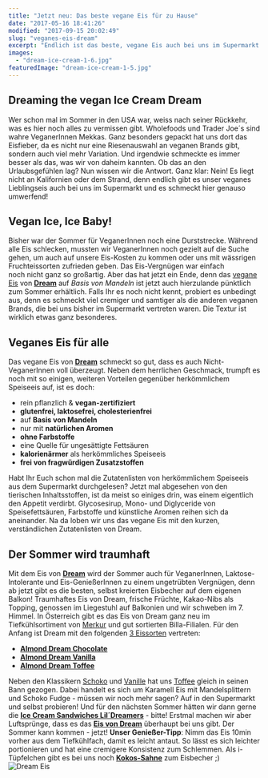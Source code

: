 ```yaml
---
title: "Jetzt neu: Das beste vegane Eis für zu Hause"
date: "2017-05-16 18:41:26"
modified: "2017-09-15 20:02:49"
slug: "veganes-eis-dream"
excerpt: "Endlich ist das beste, vegane Eis auch bei uns im Supermarkt erhältlich! Lange haben wir darauf gewartet."
images:
  - "dream-ice-cream-1-6.jpg"
featuredImage: "dream-ice-cream-1-5.jpg"
---
```


## Dreaming the vegan Ice Cream Dream

Wer schon mal im Sommer in den USA war, weiss nach seiner Rückkehr, was es hier noch alles zu vermissen gibt. Wholefoods und Trader Joe´s sind wahre VeganerInnen Mekkas. Ganz besonders gepackt hat uns dort das Eisfieber, da es nicht nur eine Riesenauswahl an veganen Brands gibt, sondern auch viel mehr Variation. Und irgendwie schmeckte es immer besser als das, was wir von daheim kannten. Ob das an den Urlaubsgefühlen lag? Nun wissen wir die Antwort. Ganz klar: Nein! Es liegt nicht an Kalifornien oder dem Strand, denn endlich gibt es unser veganes Lieblingseis auch bei uns im Supermarkt und es schmeckt hier genauso umwerfend!

## Vegan Ice, Ice Baby!

Bisher war der Sommer für VeganerInnen noch eine Durststrecke. Während alle Eis schlecken, mussten wir VeganerInnen noch gezielt auf die Suche gehen, um auch auf unsere Eis-Kosten zu kommen oder uns mit wässrigen Fruchteissorten zufrieden geben. Das Eis-Vergnügen war einfach noch nicht ganz so großartig. Aber das hat jetzt ein Ende, denn das [vegane Eis](https://www.merkurmarkt.at/shop/kategorie/eis-grosspackungen-10228?page=1&brand=dream) von [**Dream**](https://www.ricedream.eu/de/home) auf _Basis von Mandeln_ ist jetzt auch hierzulande pünktlich zum Sommer erhältlich. Falls Ihr es noch nicht kennt, probiert es unbedingt aus, denn es schmeckt viel cremiger und samtiger als die anderen veganen Brands, die bei uns bisher im Supermarkt vertreten waren. Die Textur ist wirklich etwas ganz besonderes.

## Veganes Eis für alle

Das vegane Eis von [**Dream**](https://www.ricedream.eu/de/home) schmeckt so gut, dass es auch Nicht-VeganerInnen voll überzeugt. Neben dem herrlichen Geschmack, trumpft es noch mit so einigen, weiteren Vorteilen gegenüber herkömmlichem Speiseeis auf, ist es doch:

*   rein pflanzlich & **vegan-zertifiziert**
*   **glutenfrei, laktosefrei, cholesterienfrei**
*   auf **Basis von Mandeln**
*   nur mit **natürlichen Aromen**
*   **ohne Farbstoffe**
*   eine Quelle für ungesättigte Fettsäuren
*   **kalorienärmer** als herkömmliches Speiseeis
*   **frei von fragwürdigen Zusatzstoffen**

Habt Ihr Euch schon mal die Zutatenlisten von herkömmlichem Speiseeis aus dem Supermarkt durchgelesen? Jetzt mal abgesehen von den tierischen Inhaltsstoffen, ist da meist so einiges drin, was einem eigentlich den Appetit verdirbt. Glycosesirup, Mono- und Diglyceride von Speisefettsäuren, Farbstoffe und künstliche Aromen reihen sich da aneinander. Na da loben wir uns das vegane Eis mit den kurzen, verständlichen Zutatenlisten von Dream.

## Der Sommer wird traumhaft

Mit dem Eis von [**Dream**](https://www.ricedream.eu/de/home) wird der Sommer auch für VeganerInnen, Laktose-Intolerante und Eis-GenießerInnen zu einem ungetrübten Vergnügen, denn ab jetzt gibt es die besten, selbst kreierten Eisbecher auf dem eigenen Balkon! Traumhaftes Eis von Dream, frische Früchte, Kakao-Nibs als Topping, genossen im Liegestuhl auf Balkonien und wir schweben im 7. Himmel. In Österreich gibt es das Eis von Dream ganz neu im Tiefkühlsortiment von [Merkur](https://www.merkurmarkt.at/shop/kategorie/eis-grosspackungen-10228?page=1&brand=dream) und gut sortierten Billa-Filialen. Für den Anfang ist Dream mit den folgenden [3 Eissorten](https://www.merkurmarkt.at/shop/kategorie/eis-grosspackungen-10228?page=1&brand=dream) vertreten:

*   [**Almond Dream Chocolate**](https://www.merkurmarkt.at/shop/08-408022/dream-eiscreme-mandel-schoko)
*   [**Almond Dream Vanilla**](https://www.merkurmarkt.at/shop/08-407961/dream-eiscreme-mandel-vanille)
*   [**Almond Dream Toffee**](https://www.merkurmarkt.at/shop/08-408246/dream-eiscreme-mandel-toffee)

Neben den Klassikern [Schoko](https://www.merkurmarkt.at/shop/08-408022/dream-eiscreme-mandel-schoko) und [Vanille](https://www.merkurmarkt.at/shop/08-407961/dream-eiscreme-mandel-vanille) hat uns [Toffee](https://www.merkurmarkt.at/shop/08-408246/dream-eiscreme-mandel-toffee) gleich in seinen Bann gezogen. Dabei handelt es sich um Karamell Eis mit Mandelsplittern und Schoko Fudge - müssen wir noch mehr sagen? Auf in den Supermarkt und selbst probieren! Und für den nächsten Sommer hätten wir dann gerne die [**Ice Cream Sandwiches Lil´Dreamers**](http://www.dreamplantbased.com/product/almond-dream-vanilla-dessert-sandwiches/) - bitte! Erstmal machen wir aber Luftsprünge, dass es das [**Eis von Dream**](https://www.merkurmarkt.at/shop/kategorie/eis-grosspackungen-10228?page=1&brand=dream) überhaupt bei uns gibt. Der Sommer kann kommen - jetzt! **Unser Genießer-Tipp**: Nimm das Eis 10min vorher aus dem Tiefkühlfach, damit es leicht antaut. So lässt es sich leichter portionieren und hat eine cremigere Konsistenz zum Schlemmen. Als i-Tüpfelchen gibt es bei uns noch [**Kokos-Sahne**](https://www.veganblatt.com/kokos-sahne-frosting) zum Eisbecher ;) ![Dream Eis](https://www.veganblatt.com/i/dream-ice-cream-1-6.jpg)